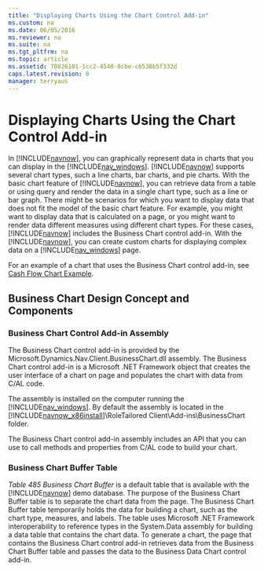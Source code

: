 ```yaml
---
title: "Displaying Charts Using the Chart Control Add-in"
ms.custom: na
ms.date: 06/05/2016
ms.reviewer: na
ms.suite: na
ms.tgt_pltfrm: na
ms.topic: article
ms.assetid: 78826101-1cc2-4540-8cbe-c6538b5f332d
caps.latest.revision: 8
manager: terryaus
---
```

# Displaying Charts Using the Chart Control Add-in
In [!INCLUDE[navnow](../dynamics-nav/includes/navnow_md.md)], you can graphically represent data in charts that you can display in the [!INCLUDE[nav_windows](../dynamics-nav/includes/nav_windows_md.md)]. [!INCLUDE[navnow](../dynamics-nav/includes/navnow_md.md)] supports several chart types, such a line charts, bar charts, and pie charts. With the basic chart feature of [!INCLUDE[navnow](../dynamics-nav/includes/navnow_md.md)], you can retrieve data from a table or using query and render the data in a single chart type, such as a line or bar graph. There might be scenarios for which you want to display data that does not fit the model of the basic chart feature. For example, you might want to display data that is calculated on a page, or you might want to render data different measures using different chart types. For these cases, [!INCLUDE[navnow](../dynamics-nav/includes/navnow_md.md)] includes the Business Chart control add\-in. With the [!INCLUDE[navnow](../dynamics-nav/includes/navnow_md.md)], you can create custom charts for displaying complex data on a [!INCLUDE[nav_windows](../dynamics-nav/includes/nav_windows_md.md)] page.  
  
 For an example of a chart that uses the Business Chart control add\-in, see [Cash Flow Chart Example](../dynamics-nav/Cash-Flow-Chart-Example.md).  
  
## Business Chart Design Concept and Components  
  
### Business Chart Control Add\-in Assembly  
 The Business Chart control add\-in is provided by the Microsoft.Dynamics.Nav.Client.BusinessChart.dll assembly. The Business Chart control add\-in is a Microsoft .NET Framework object that creates the user interface of a chart on page and populates the chart with data from C\/AL code.  
  
 The assembly is installed on the computer running the [!INCLUDE[nav_windows](../dynamics-nav/includes/nav_windows_md.md)]. By default the assembly is located in the [!INCLUDE[navnow_x86install](../dynamics-nav/includes/navnow_x86install_md.md)]\\RoleTailored Client\\Add\-ins\\BusinessChart folder.  
  
 The Business Chart control add\-in assembly includes an API that you can use to call methods and properties from C\/AL code to build your chart.  
  
### Business Chart Buffer Table  
 *Table 485 Business Chart Buffer* is a default table that is available with the [!INCLUDE[navnow](../dynamics-nav/includes/navnow_md.md)] demo database. The purpose of the Business Chart Buffer table is to separate the chart data from the page. The Business Chart Buffer table temporarily holds the data for building a chart, such as the chart type, measures, and labels. The table uses Microsoft .NET Framework interoperability to reference types in the System.Data assembly for building a data table that contains the chart data. To generate a chart, the page that contains the Business Chart control add\-in retrieves data from the Business Chart Buffer table and passes the data to the Business Data Chart control add\-in.